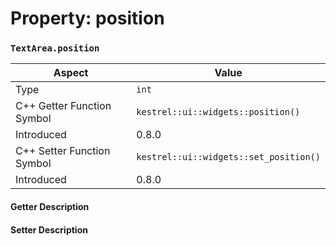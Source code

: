 
# Property: position
### `TextArea.position`

| Aspect | Value |
| --- | --- |
| Type | `int` |
| C++ Getter Function Symbol | `kestrel::ui::widgets::position()` |
| Introduced | 0.8.0 |
| C++ Setter Function Symbol | `kestrel::ui::widgets::set_position()` |
| Introduced | 0.8.0 |

#### Getter Description

#### Setter Description

